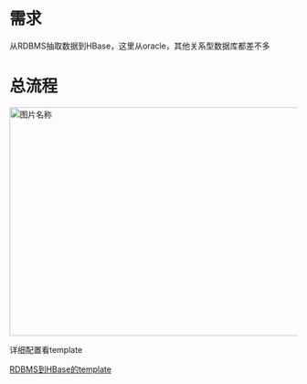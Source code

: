 # 需求

从RDBMS抽取数据到HBase，这里从oracle，其他关系型数据库都差不多

# 总流程

<img src="https://github.com/jimmy-src/ProcessorForNIFI/blob/master/image/OracleToHBase.png" width = "800" height = "400" alt="图片名称" align=center />

详细配置看template

[RDBMS到HBase的template](https://github.com/jimmy-src/ProcessorForNIFI/blob/master/processor_template/oracleToHBaseNew.xml)

